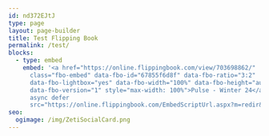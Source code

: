 ```yaml
---
id: nd372EJtJ
type: page
layout: page-builder
title: Test Flipping Book
permalink: /test/
blocks:
  - type: embed
    embed: '<a href="https://online.flippingbook.com/view/703698862/"
      class="fbo-embed" data-fbo-id="67855f6d8f" data-fbo-ratio="3:2"
      data-fbo-lightbox="yes" data-fbo-width="100%" data-fbo-height="auto"
      data-fbo-version="1" style="max-width: 100%">Pulse - Winter 24</a><script
      async defer
      src="https://online.flippingbook.com/EmbedScriptUrl.aspx?m=redir&hid=703698862"></script>'
seo:
  ogimage: /img/ZetiSocialCard.png
---
```

